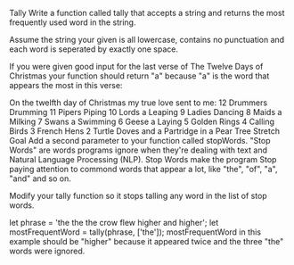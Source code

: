 Tally
Write a function called tally that accepts a string and returns the most frequently used word in the string.

Assume the string your given is all lowercase, contains no punctuation and each word is seperated by exactly one space.

If you were given good input for the last verse of The Twelve Days of Christmas your function should return "a" because "a" is the word that appears the most in this verse:

On the twelfth day of Christmas
my true love sent to me:
12 Drummers Drumming
11 Pipers Piping
10 Lords a Leaping
9 Ladies Dancing
8 Maids a Milking
7 Swans a Swimming
6 Geese a Laying
5 Golden Rings
4 Calling Birds
3 French Hens
2 Turtle Doves
and a Partridge in a Pear Tree
Stretch Goal
Add a second parameter to your function called stopWords. "Stop Words" are words programs ignore when they're dealing with text and Natural Language Processing (NLP). Stop Words make the program Stop paying attention to commond words that appear a lot, like "the", "of", "a", "and" and so on.

Modify your tally function so it stops talling any word in the list of stop words.

let phrase = 'the the the crow flew higher and higher';
let mostFrequentWord = tally(phrase, ['the']);
mostFrequentWord in this example should be "higher" because it appeared twice and the three "the" words were ignored.

